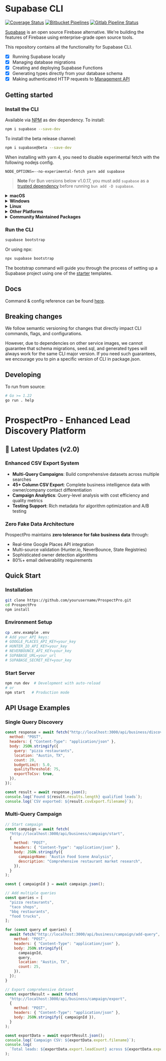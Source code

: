 # Supabase CLI

[![Coverage Status](https://coveralls.io/repos/github/supabase/cli/badge.svg?branch=main)](https://coveralls.io/github/supabase/cli?branch=main) [![Bitbucket Pipelines](https://img.shields.io/bitbucket/pipelines/supabase-cli/setup-cli/master?style=flat-square&label=Bitbucket%20Canary)](https://bitbucket.org/supabase-cli/setup-cli/pipelines) [![Gitlab Pipeline Status](https://img.shields.io/gitlab/pipeline-status/sweatybridge%2Fsetup-cli?label=Gitlab%20Canary)
](https://gitlab.com/sweatybridge/setup-cli/-/pipelines)

[Supabase](https://supabase.io) is an open source Firebase alternative. We're building the features of Firebase using enterprise-grade open source tools.

This repository contains all the functionality for Supabase CLI.

- [x] Running Supabase locally
- [x] Managing database migrations
- [x] Creating and deploying Supabase Functions
- [x] Generating types directly from your database schema
- [x] Making authenticated HTTP requests to [Management API](https://supabase.com/docs/reference/api/introduction)

## Getting started

### Install the CLI

Available via [NPM](https://www.npmjs.com) as dev dependency. To install:

```bash
npm i supabase --save-dev
```

To install the beta release channel:

```bash
npm i supabase@beta --save-dev
```

When installing with yarn 4, you need to disable experimental fetch with the following nodejs config.

```
NODE_OPTIONS=--no-experimental-fetch yarn add supabase
```

> **Note**
> For Bun versions below v1.0.17, you must add `supabase` as a [trusted dependency](https://bun.sh/guides/install/trusted) before running `bun add -D supabase`.

<details>
  <summary><b>macOS</b></summary>

Available via [Homebrew](https://brew.sh). To install:

```sh
brew install supabase/tap/supabase
```

To install the beta release channel:

```sh
brew install supabase/tap/supabase-beta
brew link --overwrite supabase-beta
```

To upgrade:

```sh
brew upgrade supabase
```

</details>

<details>
  <summary><b>Windows</b></summary>

Available via [Scoop](https://scoop.sh). To install:

```powershell
scoop bucket add supabase https://github.com/supabase/scoop-bucket.git
scoop install supabase
```

To upgrade:

```powershell
scoop update supabase
```

</details>

<details>
  <summary><b>Linux</b></summary>

Available via [Homebrew](https://brew.sh) and Linux packages.

#### via Homebrew

To install:

```sh
brew install supabase/tap/supabase
```

To upgrade:

```sh
brew upgrade supabase
```

#### via Linux packages

Linux packages are provided in [Releases](https://github.com/supabase/cli/releases). To install, download the `.apk`/`.deb`/`.rpm`/`.pkg.tar.zst` file depending on your package manager and run the respective commands.

```sh
sudo apk add --allow-untrusted <...>.apk
```

```sh
sudo dpkg -i <...>.deb
```

```sh
sudo rpm -i <...>.rpm
```

```sh
sudo pacman -U <...>.pkg.tar.zst
```

</details>

<details>
  <summary><b>Other Platforms</b></summary>

You can also install the CLI via [go modules](https://go.dev/ref/mod#go-install) without the help of package managers.

```sh
go install github.com/supabase/cli@latest
```

Add a symlink to the binary in `$PATH` for easier access:

```sh
ln -s "$(go env GOPATH)/bin/cli" /usr/bin/supabase
```

This works on other non-standard Linux distros.

</details>

<details>
  <summary><b>Community Maintained Packages</b></summary>

Available via [pkgx](https://pkgx.sh/). Package script [here](https://github.com/pkgxdev/pantry/blob/main/projects/supabase.com/cli/package.yml).
To install in your working directory:

```bash
pkgx install supabase
```

Available via [Nixpkgs](https://nixos.org/). Package script [here](https://github.com/NixOS/nixpkgs/blob/master/pkgs/development/tools/supabase-cli/default.nix).

</details>

### Run the CLI

```bash
supabase bootstrap
```

Or using npx:

```bash
npx supabase bootstrap
```

The bootstrap command will guide you through the process of setting up a Supabase project using one of the [starter](https://github.com/supabase-community/supabase-samples/blob/main/samples.json) templates.

## Docs

Command & config reference can be found [here](https://supabase.com/docs/reference/cli/about).

## Breaking changes

We follow semantic versioning for changes that directly impact CLI commands, flags, and configurations.

However, due to dependencies on other service images, we cannot guarantee that schema migrations, seed.sql, and generated types will always work for the same CLI major version. If you need such guarantees, we encourage you to pin a specific version of CLI in package.json.

## Developing

To run from source:

```sh
# Go >= 1.22
go run . help
```

# ProspectPro - Enhanced Lead Discovery Platform

## 🚀 Latest Updates (v2.0)

### Enhanced CSV Export System

- **Multi-Query Campaigns**: Build comprehensive datasets across multiple searches
- **45+ Column CSV Export**: Complete business intelligence data with owner/company contact differentiation
- **Campaign Analytics**: Query-level analysis with cost efficiency and quality metrics
- **Testing Support**: Rich metadata for algorithm optimization and A/B testing

### Zero Fake Data Architecture

ProspectPro maintains **zero tolerance for fake business data** through:

- Real-time Google Places API integration
- Multi-source validation (Hunter.io, NeverBounce, State Registries)
- Sophisticated owner detection algorithms
- 80%+ email deliverability requirements

## Quick Start

### Installation

```bash
git clone https://github.com/yourusername/ProspectPro.git
cd ProspectPro
npm install
```

### Environment Setup

```bash
cp .env.example .env
# Add your API keys:
# GOOGLE_PLACES_API_KEY=your_key
# HUNTER_IO_API_KEY=your_key
# NEVERBOUNCE_API_KEY=your_key
# SUPABASE_URL=your_url
# SUPABASE_SECRET_KEY=your_key
```

### Start Server

```bash
npm run dev  # Development with auto-reload
# or
npm start   # Production mode
```

## API Usage Examples

### Single Query Discovery

```javascript
const response = await fetch("http://localhost:3000/api/business/discover", {
  method: "POST",
  headers: { "Content-Type": "application/json" },
  body: JSON.stringify({
    query: "pizza restaurants",
    location: "Austin, TX",
    count: 20,
    budgetLimit: 5.0,
    qualityThreshold: 75,
    exportToCsv: true,
  }),
});

const result = await response.json();
console.log(`Found ${result.results.length} qualified leads`);
console.log(`CSV exported: ${result.csvExport.filename}`);
```

### Multi-Query Campaign

```javascript
// Start campaign
const campaign = await fetch(
  "http://localhost:3000/api/business/campaign/start",
  {
    method: "POST",
    headers: { "Content-Type": "application/json" },
    body: JSON.stringify({
      campaignName: "Austin Food Scene Analysis",
      description: "Comprehensive restaurant market research",
    }),
  }
);

const { campaignId } = await campaign.json();

// Add multiple queries
const queries = [
  "pizza restaurants",
  "taco shops",
  "bbq restaurants",
  "food trucks",
];

for (const query of queries) {
  await fetch("http://localhost:3000/api/business/campaign/add-query", {
    method: "POST",
    headers: { "Content-Type": "application/json" },
    body: JSON.stringify({
      campaignId,
      query,
      location: "Austin, TX",
      count: 25,
    }),
  });
}

// Export comprehensive dataset
const exportResult = await fetch(
  "http://localhost:3000/api/business/campaign/export",
  {
    method: "POST",
    headers: { "Content-Type": "application/json" },
    body: JSON.stringify({ campaignId }),
  }
);

const exportData = await exportResult.json();
console.log(`Campaign CSV: ${exportData.export.filename}`);
console.log(
  `Total leads: ${exportData.export.leadCount} across ${exportData.export.queryCount} queries`
);
```
